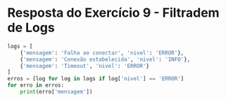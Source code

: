 # Resposta do Exercício 9 - Filtradem de Logs

```python
logs = [
    {'mensagem': 'Falha ao conectar', 'nivel': 'ERROR'},
    {'mensagem': 'Conexão estabelecida', 'nivel': 'INFO'},
    {'mensagem': 'Timeout', 'nivel': 'ERROR'}
]
erros = [log for log in logs if log['nivel'] == 'ERROR']
for erro in erros:
    print(erro['mensagem'])
```
